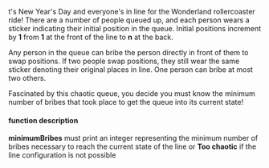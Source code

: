 t's New Year's Day and everyone's in line for the Wonderland rollercoaster ride! There are a number of people queued up, and each person wears a sticker indicating their initial position in the queue. Initial positions increment by **1** from **1** at the front of the line to **n** at the back.

Any person in the queue can bribe the person directly in front of them to swap positions. If two people swap positions, they still wear the same sticker denoting their original places in line. One person can bribe at most two others.

Fascinated by this chaotic queue, you decide you must know the minimum number of bribes that took place to get the queue into its current state!

#### function description

**minimumBribes** must print an integer representing the minimum number of bribes necessary to reach the current state of the line or **Too chaotic** if the line configuration is not possible
